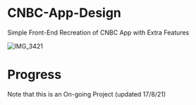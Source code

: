 # CNBC-App-Design
Simple Front-End Recreation of CNBC App with Extra Features

![IMG_3421](https://user-images.githubusercontent.com/69495787/129702717-f8ead653-f1f0-4b74-900c-378561d10227.PNG)

# Progress
Note that this is an On-going Project (updated 17/8/21)
